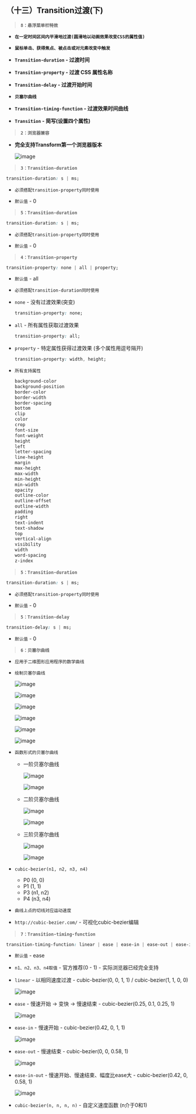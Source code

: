 ##  （十三）Transition过渡(下)

> **`8：悬浮菜单栏特效`**




































- **`在一定时间区间内平滑地过渡(圆滑地以动画效果改变CSS的属性值)`**

- **`鼠标单击、获得焦点、被点击或对元素改变中触发`**

- **`Transition-duration` - 过渡时间**

- **`Transition-property` - 过渡 CSS 属性名称**

- **`Transition-delay` - 过渡开始时间**

- **`贝塞尔曲线`**

- **`Transition-timing-function` - 过渡效果时间曲线**

- **`Transition` - 简写(设置四个属性)**

> **`2：浏览器兼容`**
- **完全支持Transform第一个浏览器版本**

	![image](./browser.png)

> **`3：Transition-duration`**
  ```css
  transition-duration: s | ms;
  ```
- `必须搭配transition-property同时使用`

- `默认值` - 0

> **`5：Transition-duration`**
  ```css
  transition-duration: s | ms;
  ```
- `必须搭配transition-property同时使用`

- `默认值` - 0

> **`4：Transition-property`**
  ```css
  transition-property: none | all | property;
  ```
- `默认值` - all

- `必须搭配transition-duration同时使用`

- `none` - 没有过渡效果(突变)

  ```css
  transition-property: none;
  ```

- `all` - 所有属性获取过渡效果

    ```css
    transition-property: all;
    ```

- `property` - 特定属性获得过渡效果 (多个属性用逗号隔开)

    ```css
    transition-property: width, height;
    ```

- `所有支持属性`
    ```css
    background-color
    background-position
    border-color
    border-width
    border-spacing
    bottom
    clip
    color
    crop
    font-size
    font-weight
    height
    left
    letter-spacing
    line-height
    margin
    max-height
    max-width
    min-height
    min-width
    opacity
    outline-color
    outline-offset
    outline-width
    padding
    right
    text-indent
    text-shadow
    top
    vertical-align
    visibility
    width
    word-spacing
    z-index
    ```

> **`5：Transition-duration`**
  ```css
  transition-duration: s | ms;
  ```
- `必须搭配transition-property同时使用`

- `默认值` - 0

> **`5：Transition-delay`**
  ```css
  transition-delay: s | ms;
  ```

- `默认值` - 0

> **`6：贝塞尔曲线`**
- `应用于二维图形应用程序的数学曲线`

- `绘制贝塞尔曲线`

    ![image](./bezier1.png)

    ![image](./bezier2.png)

    ![image](./bezier3.png)

    ![image](./bezier4.png)

    ![image](./bezier5.png)

    ![image](./bezier6.png)

- `函数形式的贝塞尔曲线`

    - 一阶贝塞尔曲线

      ![image](./func1.gif)

      ![image](./move1.gif)

    - 二阶贝塞尔曲线

      ![image](./func2.gif)

      ![image](./move2.gif)

    - 三阶贝塞尔曲线

      ![image](./func3.gif)

      ![image](./move3.gif)

- `cubic-bezier(n1, n2, n3, n4)`
    - P0 (0, 0)
    - P1 (1, 1)
    - P3 (n1, n2)
    - P4 (n3, n4)

- `曲线上点的切线对应运动速度`

- `http://cubic-bezier.com/` - 可视化cubic-bezier编辑

> **`7：Transition-timing-function`**
  ```css
  transition-timing-function: linear | ease | ease-in | ease-out | ease-in-out | cubic-bezier(n1, n2, n3, n4);
  ```

- `默认值` - ease

- `n1、n2、n3、n4取值` - 官方推荐(0 - 1) - 实际浏览器已经完全支持

- `linear` - 以相同速度过渡 - cubic-bezier(0, 0, 1, 1) / cubic-bezier(1, 1, 0, 0)

    ![image](./linear.png)

- `ease` - 慢速开始 -> 变快 -> 慢速结束 - cubic-bezier(0.25, 0.1, 0.25, 1)

    ![image](./ease.png)

- `ease-in` - 慢速开始 - cubic-bezier(0.42, 0, 1, 1)

    ![image](./ease-in.png)

- `ease-out` - 慢速结束 - cubic-bezier(0, 0, 0.58, 1)

    ![image](./ease-out.png)

- `ease-in-out` - 慢速开始、慢速结束、幅度比ease大 - cubic-bezier(0.42, 0, 0.58, 1)

    ![image](./ease-in-out.png)

- `cubic-bezier(n, n, n, n)` - 自定义速度函数 (n介于0和1)
